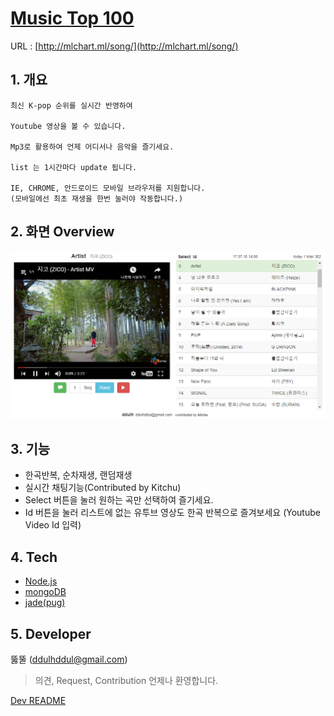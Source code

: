 # [Music Top 100](http://mlchart.ml/song/)
URL : [http://mlchart.ml/song/](http://mlchart.ml/song/)


## 1. 개요
    
    최신 K-pop 순위를 실시간 반영하여
    
    Youtube 영상을 볼 수 있습니다.

    Mp3로 활용하여 언제 어디서나 음악을 즐기세요.

    list 는 1시간마다 update 됩니다.

    IE, CHROME, 안드로이드 모바일 브라우저를 지원합니다.
    (모바일에선 최초 재생을 한번 눌러야 작동합니다.)

## 2. 화면 Overview
![screenshot](./screenshot.PNG)

## 3. 기능
- 한곡반복, 순차재생, 랜덤재생
- 실시간 채팅기능(Contributed by Kitchu)
- Select 버튼을 눌러 원하는 곡만 선택하여 즐기세요.
- Id 버튼을 눌러 리스트에 없는 유투브 영상도 한곡 반복으로 즐겨보세요 (Youtube Video Id 입력)

## 4. Tech
- [Node.js](https://nodejs.org/)
- [mongoDB](https://www.mongodb.com/)
- [jade(pug)](https://www.npmjs.com/package/jade)

## 5. Developer
뚫뚤 (ddulhddul@gmail.com)
> 의견, Request, Contribution 언제나 환영합니다.

[Dev README](./DEV_README.md)